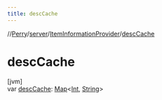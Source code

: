 ```yaml
---
title: descCache
---
```

//[Perry](../../../index.html)/[server](../index.html)/[ItemInformationProvider](index.html)/[descCache](desc-cache.html)



# descCache



[jvm]\
var [descCache](desc-cache.html): [Map](https://kotlinlang.org/api/latest/jvm/stdlib/kotlin.collections/-map/index.html)<[Int](https://kotlinlang.org/api/latest/jvm/stdlib/kotlin/-int/index.html), [String](https://kotlinlang.org/api/latest/jvm/stdlib/kotlin/-string/index.html)>




